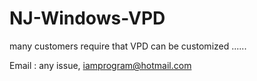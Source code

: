 # NJ-Windows-VPD
many customers require that VPD can be customized ......

Email : any issue, iamprogram@hotmail.com
